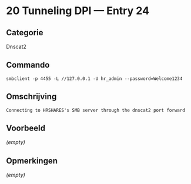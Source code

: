 # 20 Tunneling DPI — Entry 24

## Categorie

Dnscat2

## Commando

```
smbclient -p 4455 -L //127.0.0.1 -U hr_admin --password=Welcome1234
```

## Omschrijving

```
Connecting to HRSHARES's SMB server through the dnscat2 port forward
```

## Voorbeeld

_(empty)_

## Opmerkingen

_(empty)_

